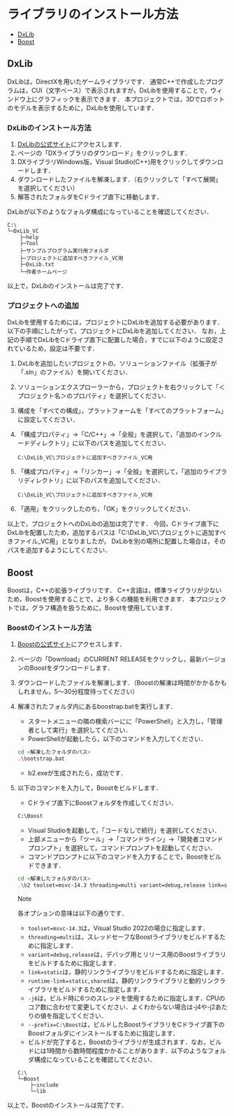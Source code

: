 
# ライブラリのインストール方法

- [DxLib](#dxlib)
- [Boost](#boost)

## DxLib

DxLibは，DirectXを用いたゲームライブラリです．
通常C++で作成したプログラムは，CUI（文字ベース）で表示されますが，DxLibを使用することで，ウィンドウ上にグラフィックを表示できます．
本プロジェクトでは，3Dでロボットのモデルを表示するために，DxLibを使用しています．

### DxLibのインストール方法

1. [DxLibの公式サイト](https://dxlib.xsrv.jp/)にアクセスします．
2. ページの「DXライブラリのダウンロード」をクリックします．
3. DXライブラリWindows版，Visual Studio(C++)用をクリックしてダウンロードします．
4. ダウンロードしたファイルを解凍します．（右クリックして「すべて展開」を選択してください）
5. 解答されたフォルダをCドライブ直下に移動します．

DxLibが以下のようなフォルダ構成になっていることを確認してください．

``` plaintext
C:\
└─DxLib_VC
    ├─help
    ├─Tool
    ├─サンプルプログラム実行用フォルダ
    ├─プロジェクトに追加すべきファイル_VC用
    ├─DxLib.txt
    └─作者ホームページ
```

以上で，DxLibのインストールは完了です．

### プロジェクトへの追加

DxLibを使用するためには，プロジェクトにDxLibを追加する必要があります．
以下の手順にしたがって，プロジェクトにDxLibを追加してください．
なお，上記の手順でDxLibをCドライブ直下に配置した場合，すでに以下のように設定されているため，設定は不要です．

1. DxLibを追加したいプロジェクトの，ソリューションファイル（拡張子が「.sln」のファイル）を開いてください．
2. ソリューションエクスプローラーから，プロジェクトを右クリックして「＜プロジェクト名＞のプロパティ」を選択してください．
3. 構成を「すべての構成」，プラットフォームを「すべてのプラットフォーム」に設定してください．
4. 「構成プロパティ」->「C/C++」->「全般」を選択して，「追加のインクルードディレクトリ」に以下のパスを追加してください．

    ``` plaintext
    C:\DxLib_VC\プロジェクトに追加すべきファイル_VC用
    ```

5. 「構成プロパティ」->「リンカー」->「全般」を選択して，「追加のライブラリディレクトリ」に以下のパスを追加してください．

    ``` plaintext
    C:\DxLib_VC\プロジェクトに追加すべきファイル_VC用
    ```

6. 「適用」をクリックしたのち，「OK」をクリックしてください．

以上で，プロジェクトへのDxLibの追加は完了です．
今回，Cドライブ直下にDxLibを配置したため，追加するパスは「C:\DxLib_VC\プロジェクトに追加すべきファイル_VC用」となりましたが，
DxLibを別の場所に配置した場合は，そのパスを追加するようにしてください．

## Boost

Boostは，C++の拡張ライブラリです．
C++言語は，標準ライブラリが少ないため，Boostを使用することで，より多くの機能を利用できます．
本プロジェクトでは，グラフ構造を扱うために，Boostを使用しています．

### Boostのインストール方法

1. [Boostの公式サイト](https://www.boost.org/)にアクセスします．
2. ページの「Download」のCURRENT RELEASEをクリックし，最新バージョンのBoostをダウンロードします．
3. ダウンロードしたファイルを解凍します．（Boostの解凍は時間がかかるかもしれません，5～30分程度待ってください）
4. 解凍されたフォルダ内にあるboostrap.batを実行します．
    - スタートメニューの隣の検索バーにに「PowerShell」と入力し，「管理者として実行」を選択してください．
    - PowerShellが起動したら，以下のコマンドを入力してください．

    ``` bash
    cd <解凍したフォルダのパス>
    .\bootstrap.bat
    ```

    - b2.exeが生成されたら，成功です．

5. 以下のコマンドを入力して，Boostをビルドします．
    - Cドライブ直下にBoostフォルダを作成してください．

    ``` bash plaintext
    C:\Boost
    ```

    - Visual Studioを起動して，「コードなしで続行」を選択してください．
    - 上部メニューから「ツール」->「コマンドライン」->「開発者コマンドプロンプト」を選択して，コマンドプロンプトを起動してください．
    - コマンドプロンプトに以下のコマンドを入力することで，Boostをビルドできます．

    ``` bash
    cd <解凍したフォルダのパス>
    .\b2 toolset=msvc-14.3 threading=multi variant=debug,release link=static runtime-link=static,shared -j6 --prefix=C:\Boost install
    ```

    > [!Note]
    > 各オプションの意味は以下の通りです．
    > - `toolset=msvc-14.3`は，Visual Studio 2022の場合に指定します．
    > - `threading=multi`は，スレッドセーフなBoostライブラリをビルドするために指定します．
    > - `variant=debug,release`は，デバッグ用とリリース用のBoostライブラリをビルドするために指定します．
    > - `link=static`は，静的リンクライブラリをビルドするために指定します．
    > - `runtime-link=static,shared`は，静的リンクライブラリと動的リンクライブラリをビルドするために指定します．
    > - `-j6`は，ビルド時に6つのスレッドを使用するために指定します．CPUのコア数に合わせて変更してください．よくわからない場合は-j4や-j2あたりの値を指定してください．
    > - `--prefix=C:\Boost`は，ビルドしたBoostライブラリをCドライブ直下のBoostフォルダにインストールするために指定します．

    - ビルドが完了すると，Boostのライブラリが生成されます．なお，ビルドには1時間から数時間程度かかることがあります．以下のようなフォルダ構成になっていることを確認してください．

    ``` plaintext
    C:\
    └─Boost
        ├─include
        └─lib
    ```

以上で，Boostのインストールは完了です．
